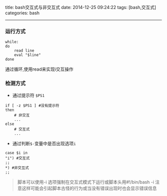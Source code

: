 title: bash交互式与非交互式
date: 2014-12-25 09:24:22
tags: [bash,交互式]
categories: bash

---
### 运行方式
```shell
while:
do
	read line
    eval "$line"
done
```
通过循环,使用read来实现i交互操作
<!-- more -->
### 检测方式
- 通过提示符 `$PS1`
```shell
if [ -z $PS1 ] #没有提示符
then
	# 非交互
    ...
else
	# 交互式
    ...
```
- 通过判断`$-`变量中是否出现选项`i`
```shell
case $i in
"i") #交互式
;;
*) #非交互式
;;
```
> 脚本可以使用-i 选项强制在交互式模式下运行或脚本头用#!/bin/bash -i
> 注意这样可能会引起脚本古怪的行为或当没有错误出现时也会显示错误信息